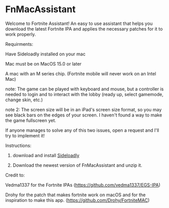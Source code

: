 # FnMacAssistant
Welcome to Fortnite Assistant! An easy to use assistant that helps you download the latest Fortnite IPA and applies the necessary patches for it to work properly.


Requirments:

Have Sideloadly installed on your mac

Mac must be on MacOS 15.0 or later

A mac with an M series chip. (Fortnite mobile will never work on an Intel Mac)


note: The game can be played with keyboard and mouse, but a controller is needed to login and to interact with the lobby (ready up, select gamemode, change skin, etc.) 

note 2: The screen size will be in an iPad's screen size format, so you may see black bars on the edges of your screen. I haven't found a way to make the game fullscreen yet. 

If anyone manages to solve any of this two issues, open a request and I'll try to implement it!


Instructions:

1. download and install [Sideloadly](https://sideloadly.io)

2. Download the newest version of FnMacAssistant and unzip it.

Credit to:

Vedma1337 for the Fortnite IPAs (https://github.com/vedma1337/EGS-IPA)

Drohy for the patch that makes fortnite work on macOS and for the inspiration to make this app. (https://github.com/Drohy/FortniteMAC)
